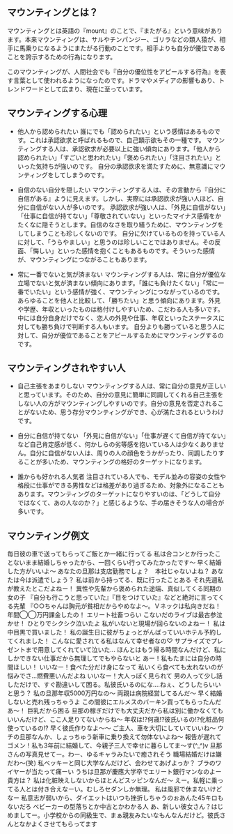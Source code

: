 ## マウンティングとは？
マウンティングとは英語の『mount』のことで、『またがる』という意味があります。本来マウンティングは、サルやチンパンジー、ゴリラなどの類人猿が、相手に馬乗りになるようにまたがる行動のことです。相手よりも自分が優位であることを誇示するための行為になります。

このマウンティングが、人間社会でも『自分の優位性をアピールする行為』を表す言葉として使われるようになったのです。ドラマやメディアの影響もあり、トレンドワードとして広まり、現在に至っています。
## マウンティングする心理
- 他人から認められたい
誰にでも「認められたい」という感情はあるものです。これは承認欲求と呼ばれるもので、自己顕示欲もその一種です。
マウンティングする人は、承認欲求が必要以上に強い傾向にあります。「他人から認められたい」「すごいと思われたい」「褒められたい」「注目されたい」といった気持ちが強いのです。
自分の承認欲求を満たすために、無意識にマウンティングをしてしまうのです。

- 自信のない自分を隠したい
マウンティングする人は、その言動から『自分に自信がある』ように見えます。しかし、実際には承認欲求が強い人ほど、自分に自信がない人が多いのです。
承認欲求が強い人は、「外見に自信がない」「仕事に自信が持てない」「尊敬されていない」といったマイナス感情をかたくなに隠そうとします。自信のなさを取り繕うために、マウンティングをしてしまうことも珍しくないのです。
自分に欠けているものを持っている人に対して、「うらやましい」と思うのは珍しいことではありません。その反面、「悔しい」といった感情を抱くこともあるものです。そういった感情が、マウンティングにつながることもあります。

- 常に一番でないと気が済まない
マウンティングする人は、常に自分が優位な立場でないと気が済まない傾向にあります。「誰にも負けたくない」「常に一番でいたい」という感情が強く、マウンティングにつながっているのです。
あらゆることを他人と比較して、「勝ちたい」と思う傾向にあります。外見や学歴、年収といったものは格付けしやすいため、こだわる人も多いです。中には自分自身だけでなく、恋人の外見や仕事、年収といったステータスに対しても勝ち負けで判断する人もいます。
自分よりも勝っていると思う人に対して、自分が優位であることをアピールするためにマウンティングするのです。

## マウンティングされやすい人
- 自己主張をあまりしない
マウンティングする人は、常に自分の意見が正しいと思っています。そのため、自分の意見に簡単に同調してくれる自己主張をしない人の方がマウンティングしやすいのです。自分の意見を否定されることがないため、思う存分マウンティングができ、心が満たされるというわけです。

- 自分に自信が持てない
「外見に自信がない」「仕事が遅くて自信が持てない」など自己肯定感が低く、何かしらの劣等感を抱いている人は少なくありません。自分に自信がない人は、周りの人の顔色をうかがったり、同調したりすることが多いため、マウンティングの格好のターゲットになります。

- 誰からも好かれる人気者
注目されている人でも、モデル並みの容姿の女性や格段に仕事ができる男性などは格差があり過ぎるため、対象外になることもあります。マウンティングのターゲットになりやすいのは、「どうして自分ではなくて、あの人なのか？」と感じるような、手の届きそうな人の場合が多いです。

## マウンティング例文
毎日彼の車で送ってもらってご飯とか一緒に行ってる
私は合コンとか行ったことないまま結婚しちゃったから、一回くらい行ってみたかったです～
早く結婚した方がいいよ～
あなたの旦那は支店勤務でしょ？　本社じゃないよね？
あなたは今は派遣でしょう？
私は前から持ってる、既に行ったことある
それ先週私が教えたとこだよねー！
異性や先輩から褒められた途端、真似してくる同期の女の子
『自分も行こうと思っていた』『目をつけていた』などと絶対に言ってくる先輩
『○○ちゃんは胸元が貧相だからやめなよ～。Ｖネックは私向きだね！
年間◯◯万円課金したの！ エリート社畜つらい
こないだのライブは最古参泣かせ！ ひとりでシクシク泣いたよ
私がいないと現場が回らないのよねー！
私は中目黒で買いました！
私の誕生日に彼がちょっとがんばっていいホテル予約してくれました！
こんなに愛されてる私はなんて幸せ者なの♡
サプライズでプレゼントまで用意してくれていて泣いた...
ほんとはもう帰る時間なんだけど、私にしかできない仕事だから無理してでもやらないと
あー！私もたまには自分の時間ほしい！
いいなー！食べた分だけ身になって
私いくら食べても太れないのが悩みでさ...燃費悪いんだよね
いいなー！大人っぽく見られて
男の人って少し話しただけで、すぐ勘違いして困る。私彼氏いるのにな....ねぇ、どうしたらいいと思う？
私の旦那年収5000万円なの〜
両親は病院経営してるんだ〜
早く結婚しないと売れ残っちゃうよ
この間彼にエルメスのバーキン買ってもらったんだあ〜！
巨乳だから困る
旦那の稼ぎだけでも大丈夫だから私は別に働かなくてもいいんだけど、ここ人足りてないからね〜
年収は⁉︎何歳⁉︎彼氏いるの⁉︎化粧品何使っているの⁉︎
早く彼氏作りなよ〜〜
ご主人、車を大切にしていていいね～
ウチの旦那なんか、しょっちゅう新車に乗り換えて勿体ないよね～
報告が遅れてゴメン！私も3年前に結婚して、今親子三人で幸せに暮らしてま〜す(^_^)v
旦那さんの写真見せてー。わー、ゆるキャラみたいで癒されそう
職場結婚だけは嫌だわ～(笑)
私ベッキーと同じ大学なんだけど、会わせてあげよっか？
ブラのワイヤーが当たって痛ーい
うちは旦那が慶應大学卒でエリート銀行マンなのよー 貴方は？
私は化粧映えしないからほとんどスッピンなんだ～
えー。私軽に乗ってる人とは付き合えなーい。むしろセダンしか無理。
私は風邪で休まないけどなー
私意志が弱いから、ダイエットはいつも挫折しちゃうのぉあんた45キロもないだろ
ベビーカーの型落ちとか中古とかわかる人
あ、新しい彼女さん？はじめましてー。小学校からの同級生で、まぁ親友みたいなもんなんだけど。彼氏さんとなかよくさせてもらってます